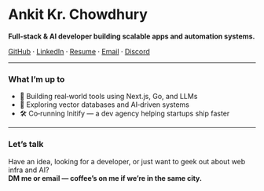 # Ankit Kr. Chowdhury

**Full‑stack & AI developer building scalable apps and automation systems.**

[GitHub](https://github.com/ankitchowdhury-stacks) · [LinkedIn](https://www.linkedin.com/in/ankitchowdhurydev) · [Resume](https://drive.google.com/file/d/1TwR-55aGlTHmAWWEtV25K5dMNYSHEhJG/view?usp=drive_link) · [Email](mailto:ankitparallax@gmail.com) · [Discord](https://discordapp.com/users/754188469764358264)

---

### What I’m up to

* 🚀 Building real‑world tools using Next.js, Go, and LLMs  
* 🧠 Exploring vector databases and AI‑driven systems  
* 🛠️ Co‑running Initify — a dev agency helping startups ship faster  

---

### Let’s talk

Have an idea, looking for a developer, or just want to geek out about web infra and AI?  
**DM me or email — coffee’s on me if we’re in the same city.**

